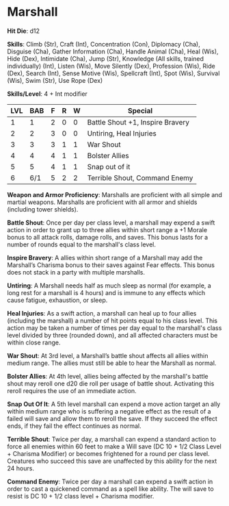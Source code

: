 # Marshall

**Hit Die**: d12

**Skills**: Climb (Str), Craft (Int), Concentration (Con), Diplomacy (Cha), Disguise (Cha), Gather Information (Cha), Handle Animal (Cha), Heal (Wis), Hide (Dex), Intimidate (Cha), Jump (Str), Knowledge (All skills, trained individually) (Int), Listen (Wis), Move Silently (Dex), Profession (Wis), Ride (Dex), Search (Int), Sense Motive (Wis), Spellcraft (Int), Spot (Wis), Survival (Wis), Swim (Str), Use Rope (Dex)

**Skills/Level**: 4 + Int modifier

LVL | BAB | F | R | W | Special 
--- | --- | - | - | - | ------- 
1   | 1   | 2 | 0 | 0 | Battle Shout +1, Inspire Bravery     
2   | 2   | 3 | 0 | 0 | Untiring, Heal Injuries
3   | 3   | 3 | 1 | 1 | War Shout
4   | 4   | 4 | 1 | 1 | Bolster Allies
5   | 5   | 4 | 1 | 1 | Snap out of it
6   | 6/1 | 5 | 2 | 2 | Terrible Shout, Command Enemy

**Weapon and Armor Proficiency**: Marshalls are proficient with all simple and martial weapons. Marshalls are proficient with all armor and shields (including tower shields).

**Battle Shout**: Once per day per class level, a marshall may expend a swift action in order to grant up to three allies within short range a +1 Morale bonus to all attack rolls, damage rolls, and saves. This bonus lasts for a number of rounds equal to the marshall's class level.

**Inspire Bravery**: A allies within short range of a Marshall may add the Marshall’s Charisma bonus to their saves against Fear effects. This bonus does not stack in a party with multiple marshalls.

**Untiring**: A Marshall needs half as much sleep as normal (for example, a long rest for a marshall is 4 hours) and is immune to any effects which cause fatigue, exhaustion, or sleep.

**Heal Injuries**: As a swift action, a marshall can heal up to four allies (including the marshall) a number of hit points equal to his class level. This action may be taken a number of times per day equal to the marshall's class level divided by three (rounded down), and all affected characters must be within close range.

**War Shout**: At 3rd level, a Marshall’s battle shout affects all allies within medium range. The allies must still be able to hear the Marshall as normal.

**Bolster Allies**: At 4th level, allies being affected by the marshall's battle shout may reroll one d20 die roll per usage of battle shout. Activating this reroll requires the use of an immediate action.

**Snap Out Of It**: A 5th level marshall can expend a move action target an ally within medium range who is suffering a negative effect as the result of a failed will save and allow them to reroll the save. If they succeed the effect ends, if they fail the effect continues as normal.

**Terrible Shout**: Twice per day, a marshall can expend a standard action to force all enemies within 60 feet to make a Will save (DC 10 + 1/2 Class Level + Charisma Modifier) or becomes frightened for a round per class level. Creatures who succeed this save are unaffected by this ability for the next 24 hours.

**Command Enemy**: Twice per day a marshall can expend a swift action in order to cast a quickened command as a spell like ability. The will save to resist is DC 10 + 1/2 class level + Charisma modifier.